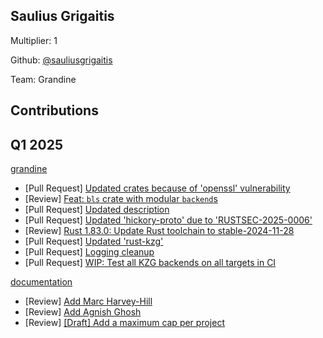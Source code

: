 ## Saulius Grigaitis
Multiplier: 1

Github: [@sauliusgrigaitis](https://github.com/sauliusgrigaitis)

Team: Grandine

## Contributions
## Q1 2025

[grandine](https://github.com/grandinetech/grandine)
* [Pull Request] [Updated crates because of 'openssl' vulnerability](https://github.com/grandinetech/grandine/pull/102)
* [Review] [Feat: `bls` crate with modular `backend`s](https://github.com/grandinetech/grandine/pull/69#pullrequestreview-2595672258)
* [Pull Request] [Updated description](https://github.com/grandinetech/grandine/pull/103)
* [Pull Request] [Updated 'hickory-proto' due to 'RUSTSEC-2025-0006'](https://github.com/grandinetech/grandine/pull/106)
* [Review] [Rust 1.83.0: Update Rust toolchain to stable-2024-11-28](https://github.com/grandinetech/grandine/pull/107#pullrequestreview-2609077929)
* [Pull Request] [Updated 'rust-kzg'](https://github.com/grandinetech/grandine/pull/111)
* [Pull Request] [Logging cleanup](https://github.com/grandinetech/grandine/pull/113)
* [Pull Request] [WIP: Test all KZG backends on all targets in CI](https://github.com/grandinetech/grandine/pull/115)

[documentation](https://github.com/protocolguild/documentation)
* [Review] [Add Marc Harvey-Hill](https://github.com/protocolguild/documentation/pull/305#pullrequestreview-2566907321)
* [Review] [Add Agnish Ghosh](https://github.com/protocolguild/documentation/pull/312#pullrequestreview-2567814441)
* [Review] [[Draft] Add a maximum cap per project](https://github.com/protocolguild/documentation/pull/325#pullrequestreview-2607931081)
